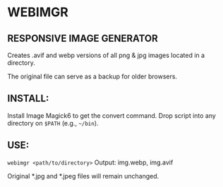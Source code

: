 
# WEBIMGR
RESPONSIVE IMAGE GENERATOR
----------------------------
Creates .avif and webp versions of all  png & jpg images located in a directory.

The original file can serve as a backup for older browsers.

## INSTALL:
Install Image Magick6 to get the convert command.
Drop script into any directory on `$PATH` (e.g., `~/bin`).

## USE:
`webimgr <path/to/directory>`
Output: img.webp, img.avif

Original *.jpg and *.jpeg files will remain unchanged.
